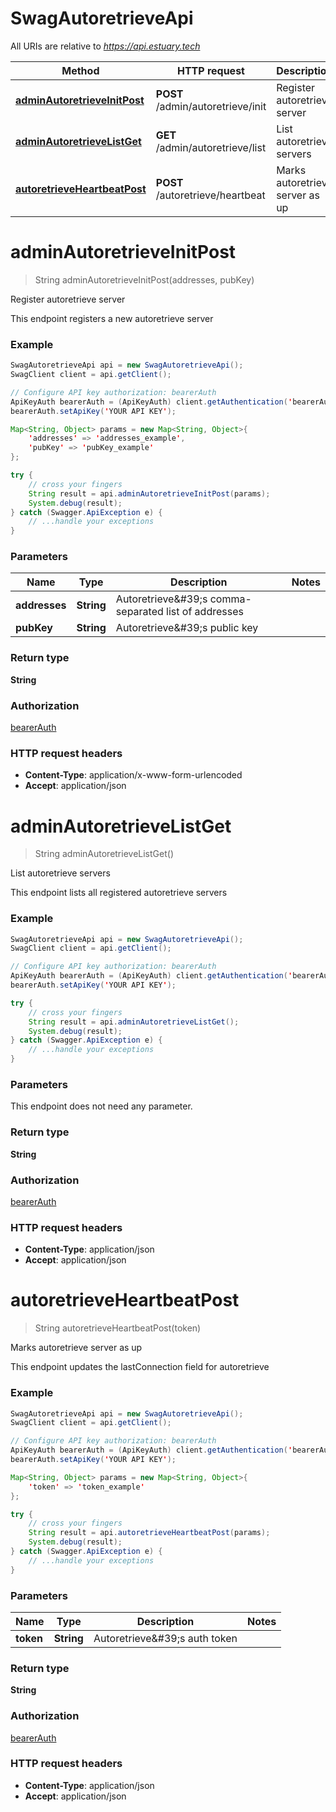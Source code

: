 # SwagAutoretrieveApi

All URIs are relative to *https://api.estuary.tech*

Method | HTTP request | Description
------------- | ------------- | -------------
[**adminAutoretrieveInitPost**](SwagAutoretrieveApi.md#adminAutoretrieveInitPost) | **POST** /admin/autoretrieve/init | Register autoretrieve server
[**adminAutoretrieveListGet**](SwagAutoretrieveApi.md#adminAutoretrieveListGet) | **GET** /admin/autoretrieve/list | List autoretrieve servers
[**autoretrieveHeartbeatPost**](SwagAutoretrieveApi.md#autoretrieveHeartbeatPost) | **POST** /autoretrieve/heartbeat | Marks autoretrieve server as up


<a name="adminAutoretrieveInitPost"></a>
# **adminAutoretrieveInitPost**
> String adminAutoretrieveInitPost(addresses, pubKey)

Register autoretrieve server

This endpoint registers a new autoretrieve server

### Example
```java
SwagAutoretrieveApi api = new SwagAutoretrieveApi();
SwagClient client = api.getClient();

// Configure API key authorization: bearerAuth
ApiKeyAuth bearerAuth = (ApiKeyAuth) client.getAuthentication('bearerAuth');
bearerAuth.setApiKey('YOUR API KEY');

Map<String, Object> params = new Map<String, Object>{
    'addresses' => 'addresses_example',
    'pubKey' => 'pubKey_example'
};

try {
    // cross your fingers
    String result = api.adminAutoretrieveInitPost(params);
    System.debug(result);
} catch (Swagger.ApiException e) {
    // ...handle your exceptions
}
```

### Parameters

Name | Type | Description  | Notes
------------- | ------------- | ------------- | -------------
 **addresses** | **String**| Autoretrieve\&#39;s comma-separated list of addresses |
 **pubKey** | **String**| Autoretrieve\&#39;s public key |

### Return type

**String**

### Authorization

[bearerAuth](../README.md#bearerAuth)

### HTTP request headers

 - **Content-Type**: application/x-www-form-urlencoded
 - **Accept**: application/json

<a name="adminAutoretrieveListGet"></a>
# **adminAutoretrieveListGet**
> String adminAutoretrieveListGet()

List autoretrieve servers

This endpoint lists all registered autoretrieve servers

### Example
```java
SwagAutoretrieveApi api = new SwagAutoretrieveApi();
SwagClient client = api.getClient();

// Configure API key authorization: bearerAuth
ApiKeyAuth bearerAuth = (ApiKeyAuth) client.getAuthentication('bearerAuth');
bearerAuth.setApiKey('YOUR API KEY');

try {
    // cross your fingers
    String result = api.adminAutoretrieveListGet();
    System.debug(result);
} catch (Swagger.ApiException e) {
    // ...handle your exceptions
}
```

### Parameters
This endpoint does not need any parameter.

### Return type

**String**

### Authorization

[bearerAuth](../README.md#bearerAuth)

### HTTP request headers

 - **Content-Type**: application/json
 - **Accept**: application/json

<a name="autoretrieveHeartbeatPost"></a>
# **autoretrieveHeartbeatPost**
> String autoretrieveHeartbeatPost(token)

Marks autoretrieve server as up

This endpoint updates the lastConnection field for autoretrieve

### Example
```java
SwagAutoretrieveApi api = new SwagAutoretrieveApi();
SwagClient client = api.getClient();

// Configure API key authorization: bearerAuth
ApiKeyAuth bearerAuth = (ApiKeyAuth) client.getAuthentication('bearerAuth');
bearerAuth.setApiKey('YOUR API KEY');

Map<String, Object> params = new Map<String, Object>{
    'token' => 'token_example'
};

try {
    // cross your fingers
    String result = api.autoretrieveHeartbeatPost(params);
    System.debug(result);
} catch (Swagger.ApiException e) {
    // ...handle your exceptions
}
```

### Parameters

Name | Type | Description  | Notes
------------- | ------------- | ------------- | -------------
 **token** | **String**| Autoretrieve\&#39;s auth token |

### Return type

**String**

### Authorization

[bearerAuth](../README.md#bearerAuth)

### HTTP request headers

 - **Content-Type**: application/json
 - **Accept**: application/json

